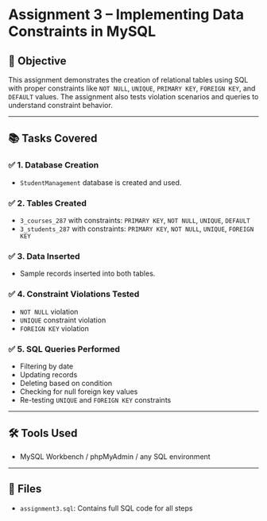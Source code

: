 # Assignment 3 – Implementing Data Constraints in MySQL

## 🎯 Objective
This assignment demonstrates the creation of relational tables using SQL with proper constraints like `NOT NULL`, `UNIQUE`, `PRIMARY KEY`, `FOREIGN KEY`, and `DEFAULT` values. The assignment also tests violation scenarios and queries to understand constraint behavior.

---

## 📚 Tasks Covered

### ✅ 1. Database Creation
- `StudentManagement` database is created and used.

### ✅ 2. Tables Created
- `3_courses_287` with constraints: `PRIMARY KEY`, `NOT NULL`, `UNIQUE`, `DEFAULT`
- `3_students_287` with constraints: `PRIMARY KEY`, `NOT NULL`, `UNIQUE`, `FOREIGN KEY`

### ✅ 3. Data Inserted
- Sample records inserted into both tables.

### ✅ 4. Constraint Violations Tested
- `NOT NULL` violation
- `UNIQUE` constraint violation
- `FOREIGN KEY` violation

### ✅ 5. SQL Queries Performed
- Filtering by date
- Updating records
- Deleting based on condition
- Checking for null foreign key values
- Re-testing `UNIQUE` and `FOREIGN KEY` constraints

---

## 🛠️ Tools Used
- MySQL Workbench / phpMyAdmin / any SQL environment

---

## 📁 Files
- `assignment3.sql`: Contains full SQL code for all steps
